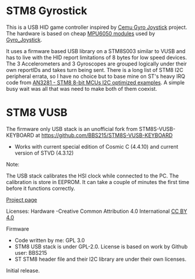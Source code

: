 # STM8 Gyrostick

This is a USB HID game controller inspired by [Cemu Gyro Joystick](https://github.com/ArsenicBismuth/Cemu-GyroStick) project. 
The hardware is based on cheap [MPU6050 modules](http://wiki.sunfounder.cc/index.php?title=MPU6050_Module) used by [Gyro_Joystick](https://github.com/ArsenicBismuth/Arduino-Programs/tree/master/Gyro_Joystick).

It uses a firmware based USB library on a STM8S003 similar to VUSB and has to live with the HID report limitations of 8 bytes for low speed devices. The 3 Accelerometers and 3 Gyroscopes are grouped logically under their own reportIDs and takes turn being sent.
There is a long list of STM8 I2C peripheral errata, so I have no choice but to base mine on ST's heavy IRQ code from [AN3281 - STM8 8-bit MCUs I2C optimized examples](https://www.st.com/en/embedded-software/stsw-stm8004.html).
A simple busy wait was all that was need to make both of them coexist.

# STM8 VUSB

The firmware only USB stack is an unofficial fork from STM8S-VUSB-KEYBOARD at https://github.com/BBS215/STM8S-VUSB-KEYBOARD

- Works with current special edition of Cosmic C (4.4.10) and current version of STVD (4.3.12)

Note: 

The USB stack calibrates the HSI clock while connected to the PC. The calibration is store in EEPROM. It can take a couple of minutes the first time before it functions correctly.

[Project page](https://hw-by-design.blogspot.com/2021/05/stm8-gyrostock.html)


Licenses: 
Hardware
-Creative Common Attribution 4.0 International [CC BY 4.0](https://creativecommons.org/licenses/by/4.0/)

Firmware
- Code written by me: GPL 3.0
- STM8 USB stack is under GPL-2.0. License is based on work by Github user: BBS215
- ST STM8 header file and their I2C library are under their own licenses.

Initial release.
